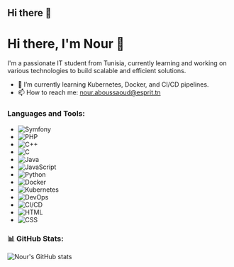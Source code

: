 ## Hi there 👋

# Hi there, I'm Nour 👋

I'm a passionate IT student from Tunisia, currently learning and working on various technologies to build scalable and efficient solutions.

- 🌱 I’m currently learning Kubernetes, Docker, and CI/CD pipelines.
- 📫 How to reach me: nour.aboussaoud@esprit.tn

### Languages and Tools:
- ![Symfony](https://img.shields.io/badge/-Symfony-black?style=flat-square&logo=symfony)
- ![PHP](https://img.shields.io/badge/-PHP-black?style=flat-square&logo=php)
- ![C++](https://img.shields.io/badge/-C++-black?style=flat-square&logo=c%2B%2B)
- ![C](https://img.shields.io/badge/-C-black?style=flat-square&logo=c)
- ![Java](https://img.shields.io/badge/-Java-black?style=flat-square&logo=java)
- ![JavaScript](https://img.shields.io/badge/-JavaScript-black?style=flat-square&logo=javascript)
- ![Python](https://img.shields.io/badge/-Python-black?style=flat-square&logo=python)
- ![Docker](https://img.shields.io/badge/-Docker-black?style=flat-square&logo=docker)
- ![Kubernetes](https://img.shields.io/badge/-Kubernetes-black?style=flat-square&logo=kubernetes)
- ![DevOps](https://img.shields.io/badge/-DevOps-black?style=flat-square&logo=devops)
- ![CI/CD](https://img.shields.io/badge/-CI%2FCD-black?style=flat-square&logo=githubactions)
- ![HTML](https://img.shields.io/badge/-HTML-black?style=flat-square&logo=html5)
- ![CSS](https://img.shields.io/badge/-CSS-black?style=flat-square&logo=css3)

### 📊 GitHub Stats:
![Nour's GitHub stats](https://github-readme-stats.vercel.app/api?username=nouraboussaoud&show_icons=true&theme=dark)
